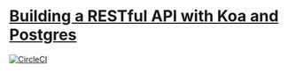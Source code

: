# [Building a RESTful API with Koa and Postgres](http://mherman.org/blog/2017/08/23/building-a-restful-api-with-koa-and-postgres/#.WiyYzR2nFhF)

[![CircleCI](https://circleci.com/gh/figarrido/learningKoa.svg?style=svg)](https://circleci.com/gh/figarrido/learningKoa)
